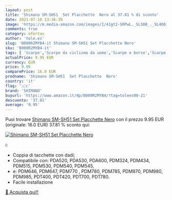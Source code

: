 ```yaml
---
layout: post
title: 'Shimano SM-SH51  Set Placchette  Nero al 37.81 % di sconto'
date: 2021-07-10 13:36:39
image: 'https://m.media-amazon.com/images/I/41gt2-SRPwL._SL500_._SL400_.jpg'
comments: true
category: ofertas
author: 'tole.es'
slug: 'B000R2MYB4-it Shimano SM-SH51 Set Placchette Nero'
sku: 'B000R2MYB4-it'
tags: [ 'Scarpe','Scarpe da ciclismo da uomo','Scarpe e borse','Scarpe sportive da uomo','Scarpe uomo','Sneaker e scarpe sportive da uomo','shimano', ]
actualPrice: 9.95 EUR
currency: EUR
price: 9.95
comparePrice: 16.0 EUR
prodname: 'Shimano SM-SH51  Set Placchette  Nero'
country: 'it'
flag: '🇮🇹'
brand: 'SHIMANO'
buyurl: 'https://www.amazon.it/dp/B000R2MYB4/?tag=tolees00-21'
descuento: '37.81'
average: '9.95'
---
```


Puoi trovare [Shimano SM-SH51  Set Placchette  Nero](https://www.amazon.it/dp/B000R2MYB4/?tag=tolees00-21) con il prezzo 9.95 EUR (originale: 16.0 EUR) 37.81 % sconto qui:

[![Shimano SM-SH51  Set Placchette  Nero](https://m.media-amazon.com/images/I/41gt2-SRPwL._SL500_._SL400_.jpg)](https://www.amazon.it/dp/B000R2MYB4/?tag=tolees00-21)

ℹ️:

- Coppia di tacchette con dadi;
- Compatibile con: PDA520, PDA530, PDA600, PDM324, PDM434, PDM515, PDM530, PDM540, PDM545,
- e: PDM646, PDM647, PDM770 , PDM780, PDM785, PDM970, PDM980, PDM985, PDT400, PDT420, PDT700, PDT780.
- Facile installazione

[🛒 Acquista qui!!](https://www.amazon.it/dp/B000R2MYB4/?tag=tolees00-21)
